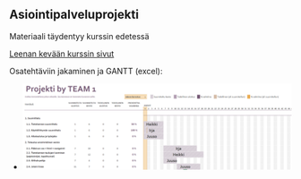 ## Asiointipalveluprojekti

Materiaali täydentyy kurssin edetessä

[Leenan kevään kurssin sivut](http://www.leeniemi.net/proj19/)

Osatehtäviin jakaminen ja GANTT (excel):

- ![Projekti GANTT](./img/gantt_excel.PNG)
